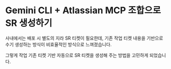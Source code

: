 # Gemini CLI + Atlassian MCP 조합으로 SR 생성하기

사내에서는 배포 시 별도의 지라 SR 티켓이 필요한데, 기존 작업 티켓 내용을 기반으로 수기 생성하는 방식이 비효율적인 방식으로 느껴졌습니다.

그렇게 작업 기존 티켓 기반 자동으로 SR 티켓을 생성해 주는 방법을 고민하게 되었습니다.

